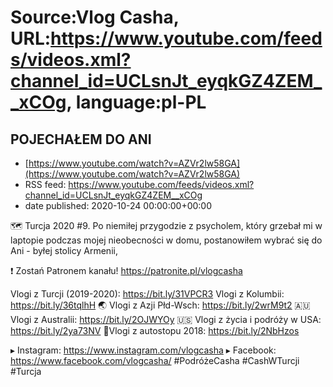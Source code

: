 # Source:Vlog Casha, URL:https://www.youtube.com/feeds/videos.xml?channel_id=UCLsnJt_eyqkGZ4ZEM__xCOg, language:pl-PL

## POJECHAŁEM DO ANI
 - [https://www.youtube.com/watch?v=AZVr2lw58GA](https://www.youtube.com/watch?v=AZVr2lw58GA)
 - RSS feed: https://www.youtube.com/feeds/videos.xml?channel_id=UCLsnJt_eyqkGZ4ZEM__xCOg
 - date published: 2020-10-24 00:00:00+00:00

🗺️ Turcja 2020 #9. Po niemiłej przygodzie z psycholem, który grzebał mi w laptopie podczas mojej nieobecności w domu, postanowiłem wybrać się do Ani - byłej stolicy Armenii,

❗ Zostań Patronem kanału! 
https://patronite.pl/vlogcasha

Vlogi z Turcji (2019-2020): https://bit.ly/31VPCR3
Vlogi z Kolumbii: https://bit.ly/36tqlhH
🌏 Vlogi z Azji Płd-Wsch: https://bit.ly/2wrM9t2
🇦🇺 Vlogi z Australii: https://bit.ly/2OJWYOy
🇺🇸 Vlogi z życia i podróży w USA: https://bit.ly/2ya73NV
🚙Vlogi z autostopu 2018: https://bit.ly/2NbHzos

▸ Instagram: https://www.instagram.com/vlogcasha
▸ Facebook: https://www.facebook.com/vlogcasha/
#PodróżeCasha #CashWTurcji #Turcja

